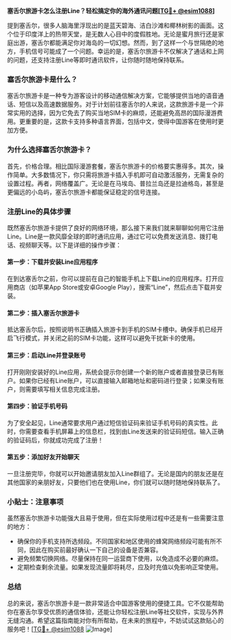 **塞舌尔旅游卡怎么注册Line？轻松搞定你的海外通讯问题[[TG💪+ @esim1088](https://t.me/s/esim1088)]**

提到塞舌尔，很多人脑海里浮现出的是蓝天碧海、洁白沙滩和椰林树影的画面。这个位于印度洋上的热带天堂，是无数人心目中的度假胜地。无论是蜜月旅行还是家庭出游，塞舌尔都能满足你对海岛的一切幻想。然而，到了这样一个与世隔绝的地方，手机信号可能成了一个问题。幸运的是，塞舌尔旅游卡不仅解决了通话和上网的问题，还支持注册Line等即时通讯软件，让你随时随地保持联系。

### 塞舌尔旅游卡是什么？

塞舌尔旅游卡是一种专为游客设计的移动通信解决方案，它能够提供当地的语音通话、短信以及高速数据服务。对于计划前往塞舌尔的人来说，这款旅游卡是一个非常实用的选择，因为它免去了购买当地SIM卡的麻烦，还能避免高昂的国际漫游费用。更重要的是，这款卡支持多种语言界面，包括中文，使得中国游客在使用时更加方便。

### 为什么选择塞舌尔旅游卡？

首先，价格合理。相比国际漫游套餐，塞舌尔旅游卡的价格要实惠得多。其次，操作简单。大多数情况下，你只需将旅游卡插入手机即可自动激活服务，无需复杂的设置过程。再者，网络覆盖广。无论是在马埃岛、普拉兰岛还是拉迪格岛，甚至是更偏远的小岛屿，塞舌尔旅游卡都能保证稳定的信号连接。

### 注册Line的具体步骤

既然塞舌尔旅游卡提供了良好的网络环境，那么接下来我们就来聊聊如何用它注册Line。Line是一款风靡全球的即时通讯应用，通过它可以免费发送消息、拨打电话、视频聊天等。以下是详细的操作步骤：

#### 第一步：下载并安装Line应用程序
在到达塞舌尔之前，你可以提前在自己的智能手机上下载Line的应用程序。打开应用商店（如苹果App Store或安卓Google Play），搜索“Line”，然后点击下载并安装。

#### 第二步：插入塞舌尔旅游卡
抵达塞舌尔后，按照说明书正确插入旅游卡到手机的SIM卡槽中。确保手机已经开启飞行模式，并关闭之前的SIM卡功能，这样可以避免干扰新卡的使用。

#### 第三步：启动Line并登录账号
打开刚刚安装好的Line应用，系统会提示你创建一个新的账户或者直接登录已有账户。如果你已经有Line账户，可以直接输入邮箱地址和密码进行登录；如果没有账户，则需要填写相关信息完成注册。

#### 第四步：验证手机号码
为了安全起见，Line通常要求用户通过短信验证码来验证手机号码的真实性。此时，你需要查看手机屏幕上的信息栏，找到由Line发送来的验证码短信。输入正确的验证码后，你就成功完成了注册！

#### 第五步：添加好友开始聊天
一旦注册完毕，你就可以开始邀请朋友加入Line群组了。无论是国内的朋友还是在其他国家的亲朋好友，只要他们也在使用Line，你们就可以随时随地保持联系了。

### 小贴士：注意事项

虽然塞舌尔旅游卡功能强大且易于使用，但在实际使用过程中还是有一些需要注意的地方：
- 确保你的手机支持所选频段。不同国家和地区使用的蜂窝网络频段可能有所不同，因此在购买前最好确认一下自己的设备是否兼容。
- 避免频繁切换网络。尽量保持在同一运营商下使用，以免造成不必要的麻烦。
- 定期检查剩余流量。如果发现流量即将耗尽，应及时充值以免影响正常使用。

### 总结

总的来说，塞舌尔旅游卡是一款非常适合中国游客使用的便捷工具。它不仅能帮助你在塞舌尔享受优质的通信体验，还能让你轻松注册Line等社交软件，实现与外界无缝沟通。希望这篇指南能对你有所帮助，在未来的旅程中，不妨试试这款贴心的服务吧！[[TG💪+ @esim1088](https://t.me/s/esim1088) ![Image](https://i.postimg.cc/4NQfJmqS/Snipaste-2025-05-13-00-14-12.png)]